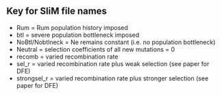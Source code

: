 ## Key for SliM file names ##
- Rum = Rum population history imposed
- btl = severe population bottleneck imposed
- NoBtl/Nobtlneck = Ne remains constant (i.e. no population bottleneck)
- Neutral = selection coefficients of all new mutations = 0
- recomb = varied recombination rate
- sel_r = varied recombination rate plus weak selection (see paper for DFE)
- strongsel_r = varied recombination rate plus stronger selection (see paper for DFE) 
